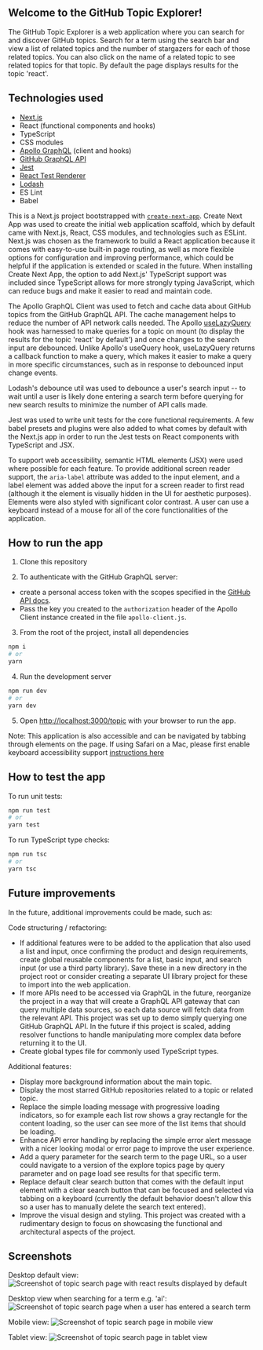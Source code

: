 ## Welcome to the GitHub Topic Explorer!

The GitHub Topic Explorer is a web application where you can search for and discover GitHub topics. Search for a term using the search bar and view a list of related topics and the number of stargazers for each of those related topics. You can also click on the name of a related topic to see related topics for that topic. By default the page displays results for the topic 'react'.

## Technologies used

- [Next.js](https://nextjs.org/)
- React (functional components and hooks)
- TypeScript
- CSS modules
- [Apollo GraphQL](https://www.apollographql.com/) (client and hooks)
- [GitHub GraphQL API](https://docs.github.com/en/graphql/guides/forming-calls-with-graphql#the-graphql-endpoint)
- [Jest](https://jestjs.io/)
- [React Test Renderer](https://reactjs.org/docs/test-renderer.html)
- [Lodash](https://lodash.com/)
- ES Lint
- Babel

This is a Next.js project bootstrapped with [`create-next-app`](https://github.com/vercel/next.js/tree/canary/packages/create-next-app). Create Next App was used to create the initial web application scaffold, which by default came with Next.js, React, CSS modules, and technologies such as ESLint. Next.js was chosen as the framework to build a React application because it comes with easy-to-use built-in page routing, as well as more flexible options for configuration and improving performance, which could be helpful if the application is extended or scaled in the future. When installing Create Next App, the option to add Next.js' TypeScript support was included since TypeScript allows for more strongly typing JavaScript, which can reduce bugs and make it easier to read and maintain code.

The Apollo GraphQL Client was used to fetch and cache data about GitHub topics from the GitHub GraphQL API. The cache management helps to reduce the number of API network calls needed. The Apollo [useLazyQuery](https://www.apollographql.com/docs/react/data/queries/#manual-execution-with-uselazyquery) hook was harnessed to make queries for a topic on mount (to display the results for the topic 'react' by default') and once changes to the search input are debounced. Unlike Apollo's useQuery hook, useLazyQuery returns a callback function to make a query, which makes it easier to make a query in more specific circumstances, such as in response to debounced input change events.

Lodash's debounce util was used to debounce a user's search input -- to wait until a user is likely done entering a search term before querying for new search results to minimize the number of API calls made.

Jest was used to write unit tests for the core functional requirements. A few babel presets and plugins were also added to what comes by default with the Next.js app in order to run the Jest tests on React components with TypeScript and JSX.

To support web accessibility, semantic HTML elements (JSX) were used where possible for each feature. To provide additional screen reader support, the `aria-label` attribute was added to the input element, and a label element was added above the input for a screen reader to first read (although it the element is visually hidden in the UI for aesthetic purposes). Elements were also styled with significant color contrast. A user can use a keyboard instead of a mouse for all of the core functionalities of the application.

## How to run the app

1. Clone this repository

2. To authenticate with the GitHub GraphQL server:

- create a personal access token with the scopes specified in the [GitHub API docs](https://docs.github.com/en/graphql/guides/forming-calls-with-graphql#authenticating-with-graphql).
- Pass the key you created to the `authorization` header of the Apollo Client instance created in the file `apollo-client.js`.

3. From the root of the project, install all dependencies

```bash
npm i
# or
yarn
```

4. Run the development server

```bash
npm run dev
# or
yarn dev
```

5. Open [http://localhost:3000/topic](http://localhost:3000/topic) with your browser to run the app.

Note: This application is also accessible and can be navigated by tabbing through elements on the page. If using Safari on a Mac, please first enable keyboard accessibility support [instructions here](https://dequeuniversity.com/mac/keyboard-access-mac)

## How to test the app

To run unit tests:

```bash
npm run test
# or
yarn test
```

To run TypeScript type checks:

```bash
npm run tsc
# or
yarn tsc
```

## Future improvements

In the future, additional improvements could be made, such as:

Code structuring / refactoring:

- If additional features were to be added to the application that also used a list and input, once confirming the product and design requirements, create global reusable components for a list, basic input, and search input (or use a third party library). Save these in a new directory in the project root or consider creating a separate UI library project for these to import into the web application.
- If more APIs need to be accessed via GraphQL in the future, reorganize the project in a way that will create a GraphQL API gateway that can query multiple data sources, so each data source will fetch data from the relevant API. This project was set up to demo simply querying one GitHub GraphQL API. In the future if this project is scaled, adding resolver functions to handle manipulating more complex data before returning it to the UI.
- Create global types file for commonly used TypeScript types.

Additional features:

- Display more background information about the main topic.
- Display the most starred GitHub repositories related to a topic or related topic.
- Replace the simple loading message with progressive loading indicators, so for example each list row shows a gray rectangle for the content loading, so the user can see more of the list items that should be loading.
- Enhance API error handling by replacing the simple error alert message with a nicer looking modal or error page to improve the user experience.
- Add a query parameter for the search term to the page URL, so a user could navigate to a version of the explore topics page by query parameter and on page load see results for that specific term.
- Replace default clear search button that comes with the default input element with a clear search button that can be focused and selected via tabbing on a keyboard (currently the default behavior doesn't allow this so a user has to manually delete the search text entered).
- Improve the visual design and styling. This project was created with a rudimentary design to focus on showcasing the functional and architectural aspects of the project.

## Screenshots

Desktop default view:
![Screenshot of topic search page with react results displayed by default](public/demo-screenshot-default-react.jpg "The page displays results for 'react' topic by default")

Desktop view when searching for a term e.g. 'ai':
![Screenshot of topic search page when a user has entered a search term](public/demo-screenshot-search-term.jpg "Page displays results for the search term 'ai'")

Mobile view:
![Screenshot of topic search page in mobile view](public/demo-screenshot-mobile-view.jpg 'Mobile view')

Tablet view:
![Screenshot of topic search page in tablet view](public/demo-screenshot-tablet-view.jpg "Tablet view'")
